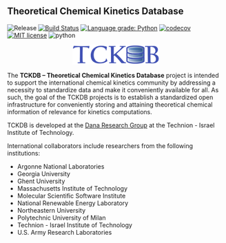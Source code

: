 ## Theoretical Chemical Kinetics Database

![Release](https://img.shields.io/badge/version-0.1.0-blue.svg)
[![Build Status](https://travis-ci.org/tckdb/TCKDB.svg?branch=master)](https://travis-ci.org/tckdb/TCKDB)
[![Language grade: Python](https://img.shields.io/lgtm/grade/python/g/tckdb/TCKDB.svg?logo=lgtm&logoWidth=18)](https://lgtm.com/projects/g/tckdb/TCKDB/context:python)
[![codecov](https://codecov.io/gh/tckdb/TCKDB/branch/master/graph/badge.svg)](https://codecov.io/gh/tckdb/TCKDB)
[![MIT license](http://img.shields.io/badge/license-MIT-brightgreen.svg)](http://opensource.org/licenses/MIT)
![python](https://img.shields.io/badge/Python-3.7+-blue.svg)


<p align="center">
  <a href="https://tckdb.github.io/TCKDB/"><img src="https://github.com/TCKDB/TCKDB/blob/master/tckdb/frontend/public/grf/TCKDB-small.gif" alt="TCKDB" width="40%" height="40%"></a>
</p>


The **TCKDB – Theoretical Chemical Kinetics Database** project is intended to support the international chemical kinetics community by addressing a necessity to standardize data and make it conveniently available for all.
As such, the goal of the TCKDB projects is to establish a standardized open infrastructure
for conveniently storing and attaining theoretical chemical information of relevance for
kinetics computations.

TCKDB is developed at the [Dana Research Group](https://dana.net.technion.ac.il/)
at the Technion - Israel Institute of Technology.

International collaborators include researchers from the following institutions:

*   Argonne National Laboratories
*   Georgia University
*   Ghent University
*   Massachusetts Institute of Technology
*   Molecular Scientific Software Institute
*   National Renewable Energy Laboratory
*   Northeastern University
*   Polytechnic University of Milan
*   Technion - Israel Institute of Technology
*   U.S. Army Research Laboratories
